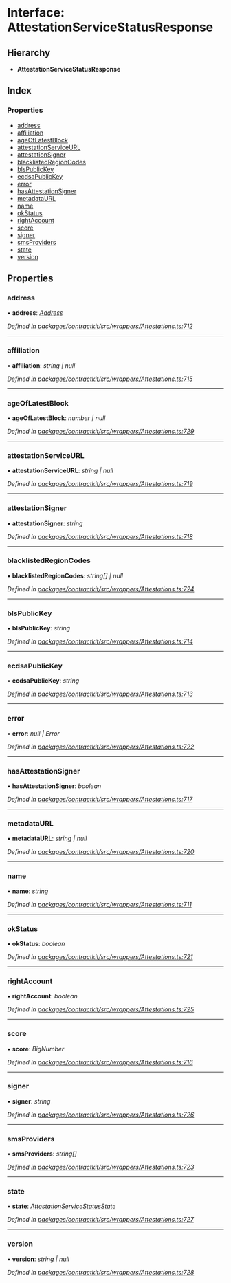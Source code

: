 # Interface: AttestationServiceStatusResponse

## Hierarchy

* **AttestationServiceStatusResponse**

## Index

### Properties

* [address](_wrappers_attestations_.attestationservicestatusresponse.md#address)
* [affiliation](_wrappers_attestations_.attestationservicestatusresponse.md#affiliation)
* [ageOfLatestBlock](_wrappers_attestations_.attestationservicestatusresponse.md#ageoflatestblock)
* [attestationServiceURL](_wrappers_attestations_.attestationservicestatusresponse.md#attestationserviceurl)
* [attestationSigner](_wrappers_attestations_.attestationservicestatusresponse.md#attestationsigner)
* [blacklistedRegionCodes](_wrappers_attestations_.attestationservicestatusresponse.md#blacklistedregioncodes)
* [blsPublicKey](_wrappers_attestations_.attestationservicestatusresponse.md#blspublickey)
* [ecdsaPublicKey](_wrappers_attestations_.attestationservicestatusresponse.md#ecdsapublickey)
* [error](_wrappers_attestations_.attestationservicestatusresponse.md#error)
* [hasAttestationSigner](_wrappers_attestations_.attestationservicestatusresponse.md#hasattestationsigner)
* [metadataURL](_wrappers_attestations_.attestationservicestatusresponse.md#metadataurl)
* [name](_wrappers_attestations_.attestationservicestatusresponse.md#name)
* [okStatus](_wrappers_attestations_.attestationservicestatusresponse.md#okstatus)
* [rightAccount](_wrappers_attestations_.attestationservicestatusresponse.md#rightaccount)
* [score](_wrappers_attestations_.attestationservicestatusresponse.md#score)
* [signer](_wrappers_attestations_.attestationservicestatusresponse.md#signer)
* [smsProviders](_wrappers_attestations_.attestationservicestatusresponse.md#smsproviders)
* [state](_wrappers_attestations_.attestationservicestatusresponse.md#state)
* [version](_wrappers_attestations_.attestationservicestatusresponse.md#version)

## Properties

###  address

• **address**: *[Address](../modules/_base_.md#address)*

*Defined in [packages/contractkit/src/wrappers/Attestations.ts:712](https://github.com/celo-org/celo-monorepo/blob/master/packages/contractkit/src/wrappers/Attestations.ts#L712)*

___

###  affiliation

• **affiliation**: *string | null*

*Defined in [packages/contractkit/src/wrappers/Attestations.ts:715](https://github.com/celo-org/celo-monorepo/blob/master/packages/contractkit/src/wrappers/Attestations.ts#L715)*

___

###  ageOfLatestBlock

• **ageOfLatestBlock**: *number | null*

*Defined in [packages/contractkit/src/wrappers/Attestations.ts:729](https://github.com/celo-org/celo-monorepo/blob/master/packages/contractkit/src/wrappers/Attestations.ts#L729)*

___

###  attestationServiceURL

• **attestationServiceURL**: *string | null*

*Defined in [packages/contractkit/src/wrappers/Attestations.ts:719](https://github.com/celo-org/celo-monorepo/blob/master/packages/contractkit/src/wrappers/Attestations.ts#L719)*

___

###  attestationSigner

• **attestationSigner**: *string*

*Defined in [packages/contractkit/src/wrappers/Attestations.ts:718](https://github.com/celo-org/celo-monorepo/blob/master/packages/contractkit/src/wrappers/Attestations.ts#L718)*

___

###  blacklistedRegionCodes

• **blacklistedRegionCodes**: *string[] | null*

*Defined in [packages/contractkit/src/wrappers/Attestations.ts:724](https://github.com/celo-org/celo-monorepo/blob/master/packages/contractkit/src/wrappers/Attestations.ts#L724)*

___

###  blsPublicKey

• **blsPublicKey**: *string*

*Defined in [packages/contractkit/src/wrappers/Attestations.ts:714](https://github.com/celo-org/celo-monorepo/blob/master/packages/contractkit/src/wrappers/Attestations.ts#L714)*

___

###  ecdsaPublicKey

• **ecdsaPublicKey**: *string*

*Defined in [packages/contractkit/src/wrappers/Attestations.ts:713](https://github.com/celo-org/celo-monorepo/blob/master/packages/contractkit/src/wrappers/Attestations.ts#L713)*

___

###  error

• **error**: *null | Error*

*Defined in [packages/contractkit/src/wrappers/Attestations.ts:722](https://github.com/celo-org/celo-monorepo/blob/master/packages/contractkit/src/wrappers/Attestations.ts#L722)*

___

###  hasAttestationSigner

• **hasAttestationSigner**: *boolean*

*Defined in [packages/contractkit/src/wrappers/Attestations.ts:717](https://github.com/celo-org/celo-monorepo/blob/master/packages/contractkit/src/wrappers/Attestations.ts#L717)*

___

###  metadataURL

• **metadataURL**: *string | null*

*Defined in [packages/contractkit/src/wrappers/Attestations.ts:720](https://github.com/celo-org/celo-monorepo/blob/master/packages/contractkit/src/wrappers/Attestations.ts#L720)*

___

###  name

• **name**: *string*

*Defined in [packages/contractkit/src/wrappers/Attestations.ts:711](https://github.com/celo-org/celo-monorepo/blob/master/packages/contractkit/src/wrappers/Attestations.ts#L711)*

___

###  okStatus

• **okStatus**: *boolean*

*Defined in [packages/contractkit/src/wrappers/Attestations.ts:721](https://github.com/celo-org/celo-monorepo/blob/master/packages/contractkit/src/wrappers/Attestations.ts#L721)*

___

###  rightAccount

• **rightAccount**: *boolean*

*Defined in [packages/contractkit/src/wrappers/Attestations.ts:725](https://github.com/celo-org/celo-monorepo/blob/master/packages/contractkit/src/wrappers/Attestations.ts#L725)*

___

###  score

• **score**: *BigNumber*

*Defined in [packages/contractkit/src/wrappers/Attestations.ts:716](https://github.com/celo-org/celo-monorepo/blob/master/packages/contractkit/src/wrappers/Attestations.ts#L716)*

___

###  signer

• **signer**: *string*

*Defined in [packages/contractkit/src/wrappers/Attestations.ts:726](https://github.com/celo-org/celo-monorepo/blob/master/packages/contractkit/src/wrappers/Attestations.ts#L726)*

___

###  smsProviders

• **smsProviders**: *string[]*

*Defined in [packages/contractkit/src/wrappers/Attestations.ts:723](https://github.com/celo-org/celo-monorepo/blob/master/packages/contractkit/src/wrappers/Attestations.ts#L723)*

___

###  state

• **state**: *[AttestationServiceStatusState](../enums/_wrappers_attestations_.attestationservicestatusstate.md)*

*Defined in [packages/contractkit/src/wrappers/Attestations.ts:727](https://github.com/celo-org/celo-monorepo/blob/master/packages/contractkit/src/wrappers/Attestations.ts#L727)*

___

###  version

• **version**: *string | null*

*Defined in [packages/contractkit/src/wrappers/Attestations.ts:728](https://github.com/celo-org/celo-monorepo/blob/master/packages/contractkit/src/wrappers/Attestations.ts#L728)*

